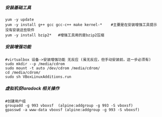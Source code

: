 ##### 安装基础工具
```
yum -y update
yum -y install g++ gcc gcc-c++ make kernel-*    #主要是在安装增强工具提示没有安装这些软件
yum -y install bzip2*   #增强工具用的是bzip2压缩
```

##### 安装增强功能
```
#virtualbox 设备->安装增强功能 无反应 (虽无反应，但手动安装前，这一步必须有) 
sudo mkdir --p /media/cdrom
sudo mount -t auto /dev/cdrom /media/cdrom/
cd /media/cdrom/
sudo sh VBoxLinuxAdditions.run
```
##### 虚拟机安laradock 相关操作
```
#创建用户组
groupadd -g 993 vboxsf  (alpine:addgroup -g 993 -S vboxsf)
gpasswd -a www-data vboxsf (alpine:addgroup -g 993 -S vboxsf)
```

